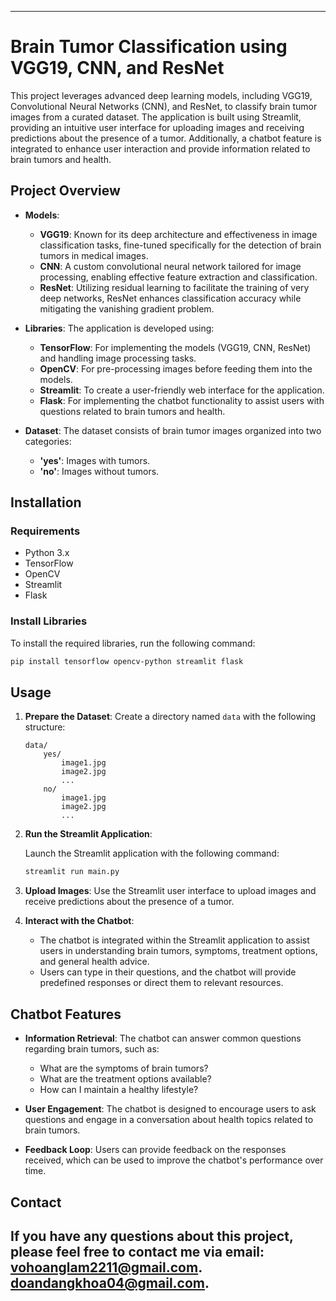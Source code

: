 
---

# Brain Tumor Classification using VGG19, CNN, and ResNet

This project leverages advanced deep learning models, including VGG19, Convolutional Neural Networks (CNN), and ResNet, to classify brain tumor images from a curated dataset. The application is built using Streamlit, providing an intuitive user interface for uploading images and receiving predictions about the presence of a tumor. Additionally, a chatbot feature is integrated to enhance user interaction and provide information related to brain tumors and health.

## Project Overview

- **Models**:
  - **VGG19**: Known for its deep architecture and effectiveness in image classification tasks, fine-tuned specifically for the detection of brain tumors in medical images.
  - **CNN**: A custom convolutional neural network tailored for image processing, enabling effective feature extraction and classification.
  - **ResNet**: Utilizing residual learning to facilitate the training of very deep networks, ResNet enhances classification accuracy while mitigating the vanishing gradient problem.

- **Libraries**: The application is developed using:
  - **TensorFlow**: For implementing the models (VGG19, CNN, ResNet) and handling image processing tasks.
  - **OpenCV**: For pre-processing images before feeding them into the models.
  - **Streamlit**: To create a user-friendly web interface for the application.
  - **Flask**: For implementing the chatbot functionality to assist users with questions related to brain tumors and health.

- **Dataset**: The dataset consists of brain tumor images organized into two categories:
  - **'yes'**: Images with tumors.
  - **'no'**: Images without tumors.

## Installation

### Requirements

- Python 3.x
- TensorFlow
- OpenCV
- Streamlit
- Flask

### Install Libraries

To install the required libraries, run the following command:

```bash
pip install tensorflow opencv-python streamlit flask
```

## Usage

1. **Prepare the Dataset**: Create a directory named `data` with the following structure:

   ```
   data/
       yes/
           image1.jpg
           image2.jpg
           ...
       no/
           image1.jpg
           image2.jpg
           ...
   ```

2. **Run the Streamlit Application**:

   Launch the Streamlit application with the following command:

   ```bash
   streamlit run main.py
   ```

3. **Upload Images**: Use the Streamlit user interface to upload images and receive predictions about the presence of a tumor.

4. **Interact with the Chatbot**:
   - The chatbot is integrated within the Streamlit application to assist users in understanding brain tumors, symptoms, treatment options, and general health advice.
   - Users can type in their questions, and the chatbot will provide predefined responses or direct them to relevant resources.

## Chatbot Features

- **Information Retrieval**: The chatbot can answer common questions regarding brain tumors, such as:
  - What are the symptoms of brain tumors?
  - What are the treatment options available?
  - How can I maintain a healthy lifestyle?

- **User Engagement**: The chatbot is designed to encourage users to ask questions and engage in a conversation about health topics related to brain tumors.

- **Feedback Loop**: Users can provide feedback on the responses received, which can be used to improve the chatbot's performance over time.

## Contact

If you have any questions about this project, please feel free to contact me via email: 
[vohoanglam2211@gmail.com](mailto:vohoanglam2211@gmail.com).
[doandangkhoa04@gmail.com](mailto:doandangkhoa04@gmail.com).
---

